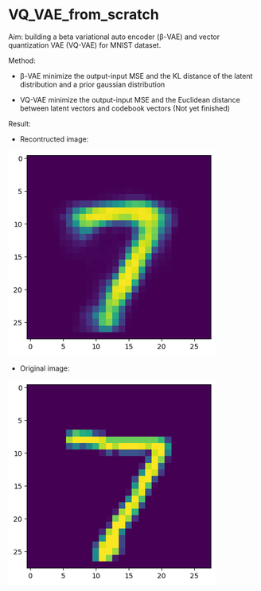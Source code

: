 # VQ_VAE_from_scratch
Aim: building a beta variational auto encoder (&beta;-VAE) and vector quantization VAE (VQ-VAE) for MNIST dataset.

Method:

+ &beta;-VAE minimize the output-input MSE and the KL distance of the latent distribution and a prior gaussian distribution

+ VQ-VAE minimize the output-input MSE and the Euclidean distance between latent vectors and codebook vectors (Not yet finished)

Result:

+ Recontructed image:

![Generated image](images/generated_image.png)

+ Original image:

![Original image](images/raw_image.png)
